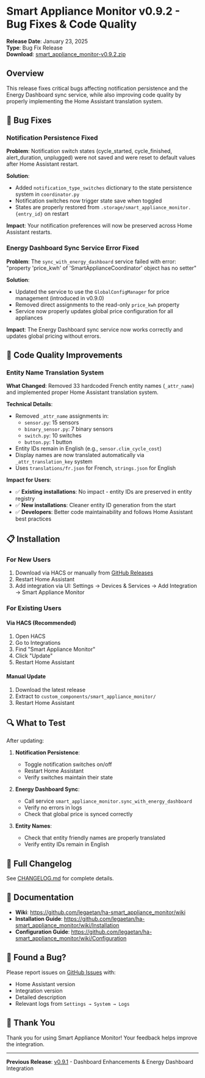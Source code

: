 # Smart Appliance Monitor v0.9.2 - Bug Fixes & Code Quality

**Release Date**: January 23, 2025  
**Type**: Bug Fix Release  
**Download**: [smart_appliance_monitor-v0.9.2.zip](https://github.com/legaetan/ha-smart_appliance_monitor/releases/tag/v0.9.2)

## Overview

This release fixes critical bugs affecting notification persistence and the Energy Dashboard sync service, while also improving code quality by properly implementing the Home Assistant translation system.

## 🐛 Bug Fixes

### Notification Persistence Fixed

**Problem**: Notification switch states (cycle_started, cycle_finished, alert_duration, unplugged) were not saved and were reset to default values after Home Assistant restart.

**Solution**: 
- Added `notification_type_switches` dictionary to the state persistence system in `coordinator.py`
- Notification switches now trigger state save when toggled
- States are properly restored from `.storage/smart_appliance_monitor.{entry_id}` on restart

**Impact**: Your notification preferences will now be preserved across Home Assistant restarts.

### Energy Dashboard Sync Service Error Fixed

**Problem**: The `sync_with_energy_dashboard` service failed with error: "property 'price_kwh' of 'SmartApplianceCoordinator' object has no setter"

**Solution**:
- Updated the service to use the `GlobalConfigManager` for price management (introduced in v0.9.0)
- Removed direct assignments to the read-only `price_kwh` property
- Service now properly updates global price configuration for all appliances

**Impact**: The Energy Dashboard sync service now works correctly and updates global pricing without errors.

## 🔧 Code Quality Improvements

### Entity Name Translation System

**What Changed**: Removed 33 hardcoded French entity names (`_attr_name`) and implemented proper Home Assistant translation system.

**Technical Details**:
- Removed `_attr_name` assignments in:
  - `sensor.py`: 15 sensors
  - `binary_sensor.py`: 7 binary sensors
  - `switch.py`: 10 switches
  - `button.py`: 1 button
- Entity IDs remain in English (e.g., `sensor.clim_cycle_cost`)
- Display names are now translated automatically via `_attr_translation_key` system
- Uses `translations/fr.json` for French, `strings.json` for English

**Impact for Users**:
- ✅ **Existing installations**: No impact - entity IDs are preserved in entity registry
- ✅ **New installations**: Cleaner entity ID generation from the start
- ✅ **Developers**: Better code maintainability and follows Home Assistant best practices

## 📋 Installation

### For New Users

1. Download via HACS or manually from [GitHub Releases](https://github.com/legaetan/ha-smart_appliance_monitor/releases/tag/v0.9.2)
2. Restart Home Assistant
3. Add integration via UI: Settings → Devices & Services → Add Integration → Smart Appliance Monitor

### For Existing Users

#### Via HACS (Recommended)
1. Open HACS
2. Go to Integrations
3. Find "Smart Appliance Monitor"
4. Click "Update"
5. Restart Home Assistant

#### Manual Update
1. Download the latest release
2. Extract to `custom_components/smart_appliance_monitor/`
3. Restart Home Assistant

## 🔍 What to Test

After updating:

1. **Notification Persistence**:
   - Toggle notification switches on/off
   - Restart Home Assistant
   - Verify switches maintain their state

2. **Energy Dashboard Sync**:
   - Call service `smart_appliance_monitor.sync_with_energy_dashboard`
   - Verify no errors in logs
   - Check that global price is synced correctly

3. **Entity Names**:
   - Check that entity friendly names are properly translated
   - Verify entity IDs remain in English

## 📝 Full Changelog

See [CHANGELOG.md](https://github.com/legaetan/ha-smart_appliance_monitor/blob/main/CHANGELOG.md) for complete details.

## 🔗 Documentation

- **Wiki**: https://github.com/legaetan/ha-smart_appliance_monitor/wiki
- **Installation Guide**: https://github.com/legaetan/ha-smart_appliance_monitor/wiki/Installation
- **Configuration Guide**: https://github.com/legaetan/ha-smart_appliance_monitor/wiki/Configuration

## 🐛 Found a Bug?

Please report issues on [GitHub Issues](https://github.com/legaetan/ha-smart_appliance_monitor/issues) with:
- Home Assistant version
- Integration version
- Detailed description
- Relevant logs from `Settings → System → Logs`

## 🙏 Thank You

Thank you for using Smart Appliance Monitor! Your feedback helps improve the integration.

---

**Previous Release**: [v0.9.1](https://github.com/legaetan/ha-smart_appliance_monitor/releases/tag/v0.9.1) - Dashboard Enhancements & Energy Dashboard Integration


